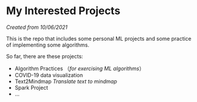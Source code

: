 # My Interested Projects
*Created from 10/06/2021*

This is the repo that includes some personal ML projects and some practice of implementing some algorithms.

So far, there are these projects:
- Algorithm Practices （*for exercising ML algorithms*）
- COVID-19 data visualization
- Text2Mindmap *Translate text to mindmap*
- Spark Project
- ...